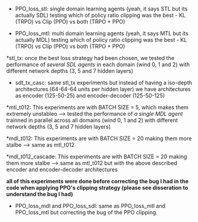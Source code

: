 * PPO_loss_stl: single domain learning  agents (yeah, it says STL but its actually SDL) testing which of policy ratio clipping was the best - KL (TRPO) vs Clip (PPO) vs both (TRPO + PPO)

* PPO_loss_mtl: multi domain learning  agents (yeah, it says MTL but its actually MDL) testing which of policy ratio clipping was the best - KL (TRPO) vs Clip (PPO) vs both (TRPO + PPO)

*stl_tx: once the best loss strategy had been chosen, we tested the performance of *several SDL agents* in each domain (wind 0, 1 and 2) with different network depths (3, 5 and 7 hidden layers)

* sdt_tx_casc: same stl_tx experiments but instead of having a iso-depth architectures (64-64-64 units per hidden layer) we have architectures as encoder (125-50-25) and encoder-decoder (125-50-125)

*mtl_t012: This experiments are with BATCH SIZE = 5, which makes them extremely unstableo --> tested the performance of *a single MDL agent* trainned in parallel across all domains (wind 0, 1 and 2) with different network depths (3, 5 and 7 hidden layers)

*mdl_t012: This experiments are with BATCH SIZE = 20 making them more stalbe --> same as mtl_t012 

*mdl_t012_cascade: This experiments are with BATCH SIZE = 20 making them more stalbe -->  same as mtl_t012 but with the above described encoder and encoder-decoder architectures

**all of this experiments were done before correcting the bug  I had in the code when applying PPO's clipping strategy (please see disseration to understand the bug I had)**

* PPO_loss_mdl and PPO_loss_sdl: same as PPO_loss_mtl and PPO_loss_mtl but correcting the bug of the PPO clipping.


